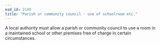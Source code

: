 ```yaml
---
esd_id: 2149
title: "Parish or community council - use of schoolroom etc."
---
```


A local authority must allow a parish or community council to use a room in a maintained school or other premises free of charge in certain circumstances.

